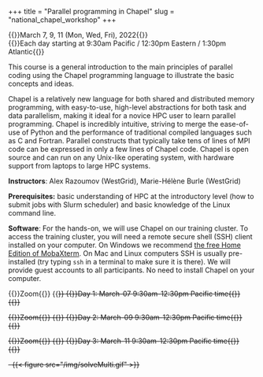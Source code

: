 +++
title = "Parallel programming in Chapel"
slug = "national_chapel_workshop"
+++

{{<cor>}}March 7, 9, 11 (Mon, Wed, Fri), 2022{{</cor>}}\
{{<cgr>}}Each day starting at 9:30am Pacific / 12:30pm Eastern / 1:30pm Atlantic{{</cgr>}}

This course is a general introduction to the main principles of parallel coding using the Chapel programming language to
illustrate the basic concepts and ideas.

Chapel is a relatively new language for both shared and distributed memory programming, with easy-to-use, high-level
abstractions for both task and data parallelism, making it ideal for a novice HPC user to learn parallel
programming. Chapel is incredibly intuitive, striving to merge the ease-of-use of Python and the performance of
traditional compiled languages such as C and Fortran. Parallel constructs that typically take tens of lines of MPI code
can be expressed in only a few lines of Chapel code. Chapel is open source and can run on any Unix-like operating
system, with hardware support from laptops to large HPC systems.

<!-- 1. Instructor / helpers / course introduction -->
<!-- 1. Introduction to Chapel (download the [PDF slides](http://bit.ly/chapeltop)) -->
<!-- 1. Distribute usernames and passwords -->
<!-- 1. Hands-on on the cluster:   -->
<!--   4.1 let's try to log in to the training cluster   -->
<!--   4.2 let's try loading single-locale Chapel and compiling a simple code   -->
<!--   4.3 let's write a makefile for compiling Chapel codes   -->
<!--   4.4 let's submit a serial job script to run Chapel on a compute node -->
<!-- 1. Review the program for self-study:   -->
<!--   5.1 build step-by-step a serial heat diffusion solver   -->
<!--   5.2 task parallelism in shared-memory -->
<!-- Start with the **Basic language features** page. Next go to **Task parallelism** and try to go as far as you can in that -->
<!-- page before the mid-day session. I suggest skipping *"Parallelizing the heat transfer equation"* subsection at the end -->
<!-- to save time. -->
<!-- Try to do all exercises in the lessons. The solutions are posted at the end of each page: please try not to look at them -->
<!-- while working on the problems. -->

<!-- 1. Answer any questions + go through the main points from the morning   -->
<!--     1.1 serial heat diffusion solver   -->
<!--     1.1 task parallelism in shared-memory -->
<!-- 1. Review the program for the afternoon: data parallelism -->
<!-- 1. Let's try loading multi-locale Chapel and compiling a simple multi-locale code -->

**Instructors**: Alex Razoumov (WestGrid), Marie-Hélène Burle (WestGrid)

**Prerequisites:** basic understanding of HPC at the introductory level (how to submit jobs with Slurm scheduler) and
  basic knowledge of the Linux command line.

**Software**: For the hands-on, we will use Chapel on our training cluster. To access the training cluster, you will
need a remote secure shell (SSH) client installed on your computer. On Windows we recommend
[the free Home Edition of MobaXterm](https://mobaxterm.mobatek.net/download.html). On Mac and Linux computers SSH is
usually pre-installed (try typing `ssh` in a terminal to make sure it is there). We will provide guest accounts to all
participants. No need to install Chapel on your computer.

{{<cor>}}Zoom{{</cor>}} {{<s>}} {{<cgr>}}Day 1: March-07 9:30am-12:30pm Pacific time{{</cgr>}}\
{{<linktitle url="../chapel202203/chapel-01-base" text="Basic language features">}}

{{<cor>}}Zoom{{</cor>}} {{<s>}} {{<cgr>}}Day 2: March-09 9:30am-12:30pm Pacific time{{</cgr>}}\
{{<linktitle url="../chapel202203/chapel-02-task-parallelism" text="Task parallelism">}}

{{<cor>}}Zoom{{</cor>}} {{<s>}} {{<cgr>}}Day 3: March-11 9:30am-12:30pm Pacific time{{</cgr>}}\
{{<linktitle url="../chapel202203/chapel-03-domain-parallelism" text="Data parallelism">}}

<!-- {{<nolinktitle>}}Basic language features{{</nolinktitle>}} -->
<!-- {{<nolinktitle>}}Task parallelism{{</nolinktitle>}} -->
<!-- {{<nolinktitle>}}Data parallelism{{</nolinktitle>}} -->

&nbsp;
{{< figure src="/img/solveMulti.gif" >}}
